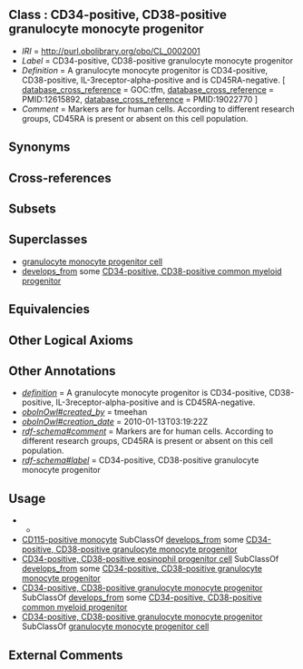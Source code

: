 
## Class : CD34-positive, CD38-positive granulocyte monocyte progenitor

 * *IRI* = http://purl.obolibrary.org/obo/CL_0002001
 * *Label* = CD34-positive, CD38-positive granulocyte monocyte progenitor
 * *Definition* = A granulocyte monocyte progenitor is CD34-positive, CD38-positive, IL-3receptor-alpha-positive and is CD45RA-negative. [ [database_cross_reference](../../ef/oboInOwl#hasDbXref.md) = GOC:tfm, [database_cross_reference](../../ef/oboInOwl#hasDbXref.md) = PMID:12615892, [database_cross_reference](../../ef/oboInOwl#hasDbXref.md) = PMID:19022770 ]
 * *Comment* = Markers are for human cells. According to different research groups, CD45RA is present or absent on this cell population.

## Synonyms


## Cross-references


## Subsets


## Superclasses

 * [granulocyte monocyte progenitor cell](../../CL/57/CL_0000557.md)
 * [develops_from](../../RO/02/RO_0002202.md) some [CD34-positive, CD38-positive common myeloid progenitor](../../CL/26/CL_0001026.md)

## Equivalencies


## Other Logical Axioms


## Other Annotations

 * *[definition](../../IAO/15/IAO_0000115.md)* = A granulocyte monocyte progenitor is CD34-positive, CD38-positive, IL-3receptor-alpha-positive and is CD45RA-negative.
 * *[oboInOwl#created_by](../../oboInOwl#created/by/oboInOwl#created_by.md)* = tmeehan
 * *[oboInOwl#creation_date](../../oboInOwl#creation/te/oboInOwl#creation_date.md)* = 2010-01-13T03:19:22Z
 * *[rdf-schema#comment](../../nt/rdf-schema#comment.md)* = Markers are for human cells. According to different research groups, CD45RA is present or absent on this cell population.
 * *[rdf-schema#label](../../el/rdf-schema#label.md)* = CD34-positive, CD38-positive granulocyte monocyte progenitor

## Usage

 * -
 * [CD115-positive monocyte](../../CL/22/CL_0001022.md) SubClassOf [develops_from](../../RO/02/RO_0002202.md) some [CD34-positive, CD38-positive granulocyte monocyte progenitor](../../CL/01/CL_0002001.md)
 * [CD34-positive, CD38-positive eosinophil progenitor cell](../../CL/08/CL_0002008.md) SubClassOf [develops_from](../../RO/02/RO_0002202.md) some [CD34-positive, CD38-positive granulocyte monocyte progenitor](../../CL/01/CL_0002001.md)
 * [CD34-positive, CD38-positive granulocyte monocyte progenitor](../../CL/01/CL_0002001.md) SubClassOf [develops_from](../../RO/02/RO_0002202.md) some [CD34-positive, CD38-positive common myeloid progenitor](../../CL/26/CL_0001026.md)
 * [CD34-positive, CD38-positive granulocyte monocyte progenitor](../../CL/01/CL_0002001.md) SubClassOf [granulocyte monocyte progenitor cell](../../CL/57/CL_0000557.md)

## External Comments

